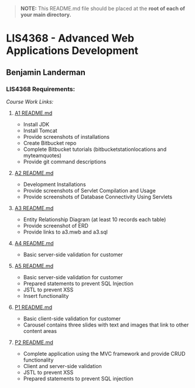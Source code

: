 > **NOTE:** This README.md file should be placed at the **root of each of your main directory.**

# LIS4368 - Advanced Web Applications Development

## Benjamin Landerman

### LIS4368 Requirements:

*Course Work Links:*

1. [A1 README.md](a1/README.md "My A1 README.md file")
    - Install JDK
    - Install Tomcat
    - Provide screenshots of installations
    - Create Bitbucket repo
    - Complete Bitbucket tutorials
      (bitbucketstationlocations and myteamquotes)
    - Provide git command descriptions

2. [A2 README.md](a2/README.md "My A2 README.md file")
    - Development Installations
    - Provide screenshots of Servlet Compilation and Usage
    - Provide screenshots of Database Connectivity Using Servlets

3. [A3 README.md](a3/README.md "My A3 README.md file")
    - Entity Relationship Diagram (at least 10 records each table)
    - Provide screenshot of ERD
    - Provide links to a3.mwb and a3.sql
    
4. [A4 README.md](a4/README.md "My A4 README.md file")    
    - Basic server-side validation for customer
    
5. [A5 README.md](a5/README.md "My A5 README.md file")
    - Basic server-side validation for customer
    - Prepared statements to prevent SQL Injection
    - JSTL to prevent XSS
    - Insert functionality

6. [P1 README.md](p1/README.md "My P1 README.md file")
    - Basic client-side validation for customer
    - Carousel contains three slides with text and images that link to other content areas
7. [P2 README.md](p2/README.md "My P2 README.md file")
    - Complete application using the MVC framework and provide CRUD functionality
    - Client and server-side validation
    - JSTL to prevent XSS
    - Prepared statements to prevent SQL injection
